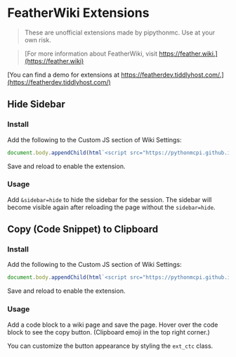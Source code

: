 # FeatherWiki Extensions

> These are unofficial extensions made by pipythonmc. Use at your own risk.

> [For more information about FeatherWiki, visit https://feather.wiki.](https://feather.wiki)

[You can find a demo for extensions at https://featherdev.tiddlyhost.com/.](https://featherdev.tiddlyhost.com/)

## Hide Sidebar

### Install

Add the following to the Custom JS section of Wiki Settings:

```js
document.body.appendChild(html`<script src="https://pythonmcpi.github.io/fw_ext/hide_sidebar.min.js"><\/script>`);
```

Save and reload to enable the extension.

### Usage

Add `&sidebar=hide` to hide the sidebar for the session. The sidebar will become visible again after reloading the page without the `sidebar=hide`.

## Copy (Code Snippet) to Clipboard

### Install

Add the following to the Custom JS section of Wiki Settings:

```js
document.body.appendChild(html`<script src="https://pythonmcpi.github.io/fw_ext/copy_to_clipboard.min.js"><\/script>`);
```

Save and reload to enable the extension.

### Usage

Add a code block to a wiki page and save the page. Hover over the code block to see the copy button. (Clipboard emoji in the top right corner.)

You can customize the button appearance by styling the `ext_ctc` class.
